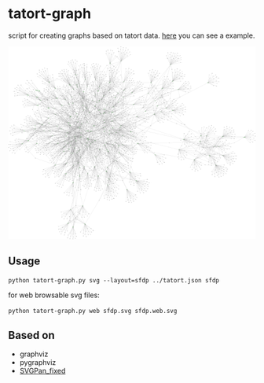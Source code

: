 tatort-graph
============

script for creating graphs based on tatort data. [here](http://xsteadfastx.github.io/tatort-graph/sfdp.web.svg) you can see a example. 

![Screenshot](screenshot.png)

## Usage ##
`python tatort-graph.py svg --layout=sfdp ../tatort.json sfdp`

for web browsable svg files:

`python tatort-graph.py web sfdp.svg sfdp.web.svg`

## Based on ##
- graphviz
- pygraphviz
- [SVGPan_fixed](https://github.com/iascchen/SVGPan_fixed)
